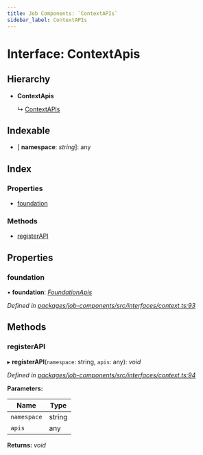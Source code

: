 ```yaml
---
title: Job Components: `ContextAPIs`
sidebar_label: ContextAPIs
---
```


# Interface: ContextApis

## Hierarchy

* **ContextApis**

  ↳ [ContextAPIs](contextapis.md)

## Indexable

* \[ **namespace**: *string*\]: any

## Index

### Properties

* [foundation](contextapis.md#foundation)

### Methods

* [registerAPI](contextapis.md#registerapi)

## Properties

###  foundation

• **foundation**: *[FoundationApis](foundationapis.md)*

*Defined in [packages/job-components/src/interfaces/context.ts:93](https://github.com/terascope/teraslice/blob/78714a985/packages/job-components/src/interfaces/context.ts#L93)*

## Methods

###  registerAPI

▸ **registerAPI**(`namespace`: string, `apis`: any): *void*

*Defined in [packages/job-components/src/interfaces/context.ts:94](https://github.com/terascope/teraslice/blob/78714a985/packages/job-components/src/interfaces/context.ts#L94)*

**Parameters:**

Name | Type |
------ | ------ |
`namespace` | string |
`apis` | any |

**Returns:** *void*
